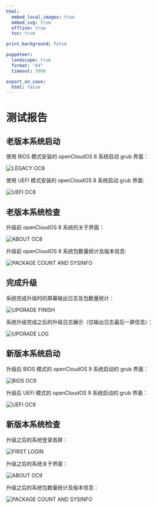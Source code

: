 ```yaml
---
html:
  embed_local_images: true
  embed_svg: true
  offline: true
  toc: true

print_background: false

puppeteer:
  landscape: true
  format: "A4"
  timeout: 3000

export_on_save:
  html: false
---
```


# 测试报告

## 老版本系统启动

使用 BIOS 模式安装的 openCloudOS 8 系统启动 grub 界面：

![LEGACY OC8](./images/03-oc8-legacy-grub.png)

使用 UEFI 模式安装的 openCloudOS 8 系统启动 grub 界面:

![UEFI OC8](./images/03-oc8-uefi-grub.png)

## 老版本系统检查

升级前 openCloudOS 8 系统的关于界面：

![ABOUT OC8](./images/01-oc8-setting-about.png)

升级前 openCloudOS 8 系统包数量统计及版本信息:

![PACKAGE COUNT AND SYSINFO](./images/02-oc8-pkg-count.png)

## 完成升级

系统完成升级时的屏幕输出日志及包数量统计：

![UPGRADE FINISH](./images/04-oc8-finish-upgrade1.png)

系统升级完成之后的升级日志展示（仅输出日志最后一屏信息）：

![UPGRADE LOG](./images/04-oc8-finish-upgrade2.png)

## 新版本系统启动

升级后 BIOS 模式的 openCloudOS 9 系统启动的 grub 界面：

![BIOS OC9](./images/05-oc9-legacy-grub.png)

升级后 UEFI 模式的 openCloudOS 9 系统启动的 grub 界面：

![UEFI OC9](./images/05-oc9-uefi-grub.png)

## 新版本系统检查

升级之后的系统登录首屏：

![FIRST LOGIN](./images/06-oc9-first-login.png)

升级之后的系统关于界面：

![ABOUT OC9](./images/07-oc9-setting-about.png)

升级之后的系统包数量统计及版本信息：

![PACKAGE COUNT AND SYSINFO](./images/08-oc9-pkg-count.png)
